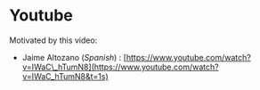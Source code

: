 # Youtube

Motivated by this video:
- Jaime Altozano (_Spanish_) : [https://www.youtube.com/watch?v=IWaC\_hTumN8](https://www.youtube.com/watch?v=IWaC_hTumN8&t=1s)

